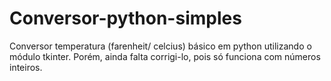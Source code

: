 # Conversor-python-simples
Conversor temperatura (farenheit/ celcius) básico em python utilizando o módulo tkinter. Porém, ainda falta corrigi-lo, pois só funciona com números inteiros. 

